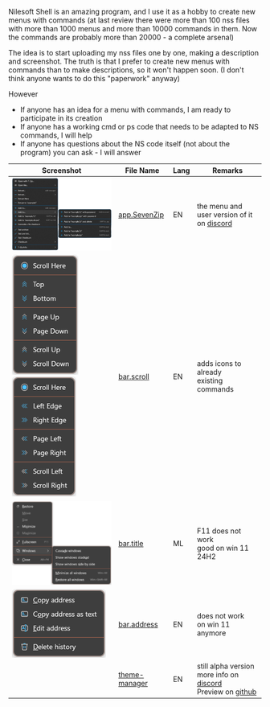 Nilesoft Shell is an amazing program, and I use it as a hobby to create new menus with commands (at last review there were more than 100 nss files with more than 1000 menus and more than 10000 commands in them. Now the commands are probably more than 20000 - a complete arsenal)

The idea is to start uploading my nss files one by one, making a description and screenshot. The truth is that I prefer to create new menus with commands than to make descriptions, so it won't happen soon. (I don't think anyone wants to do this "paperwork" anyway)

However
- If anyone has an idea for a menu with commands, I am ready to participate in its creation
- If anyone has a working cmd or ps code that needs to be adapted to NS commands, I will help
- If anyone has questions about the NS code itself (not about the program) you can ask - I will answer

| Screenshot | File Name | Lang | Remarks |
|------------|-----------|----------|---------|
| ![screenshot1](/ex3.archiver/app.SevenZip.png) | [app.SevenZip](/ex3.archiver/app.SevenZip.nss) | EN | the menu and user version of it on [discord](https://discord.com/channels/1106387012707168318/1142552812740423770) |
| ![screenshot1](/ext.others/bar.scroll.ud.png) ![screenshot2](/ext.others/bar.scroll.lr.png) | [bar.scroll](/ext.others/bar.scroll.nss) | EN | adds icons to already<br>existing commands |
| ![screenshot1](/ext.others/bar.title.png) | [bar.title](/ext.others/bar.title.nss) | ML | F11 does not work<br>good on win 11 24H2 |
| ![screenshot1](/ext.others/bar.address.png) | [bar.address](/ext.others/bar.address.nss) | EN | does not work<br>on win 11 anymore |
| | [theme-manager](/theme-manager.nss) | EN | still alpha version<br>more info on [discord](https://discord.com/channels/1106387012707168318/1139275510506082336)<br>Preview on [github](https://github.com/moudey/Shell/issues/462#issuecomment-2094207347) |

